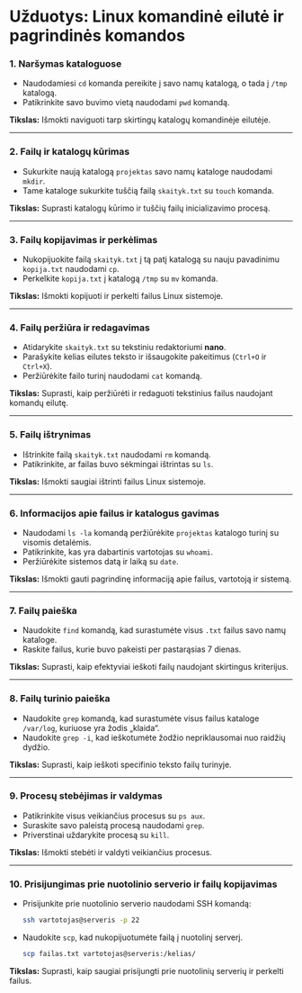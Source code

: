 # Užduotys: Linux komandinė eilutė ir pagrindinės komandos

### 1. **Naršymas kataloguose**  
- Naudodamiesi `cd` komanda pereikite į savo namų katalogą, o tada į `/tmp` katalogą.  
- Patikrinkite savo buvimo vietą naudodami `pwd` komandą.  

**Tikslas:** Išmokti naviguoti tarp skirtingų katalogų komandinėje eilutėje.  

---

### 2. **Failų ir katalogų kūrimas**  
- Sukurkite naują katalogą `projektas` savo namų kataloge naudodami `mkdir`.  
- Tame kataloge sukurkite tuščią failą `skaityk.txt` su `touch` komanda.  

**Tikslas:** Suprasti katalogų kūrimo ir tuščių failų inicializavimo procesą.  

---

### 3. **Failų kopijavimas ir perkėlimas**  
- Nukopijuokite failą `skaityk.txt` į tą patį katalogą su nauju pavadinimu `kopija.txt` naudodami `cp`.  
- Perkelkite `kopija.txt` į katalogą `/tmp` su `mv` komanda.  

**Tikslas:** Išmokti kopijuoti ir perkelti failus Linux sistemoje.  

---

### 4. **Failų peržiūra ir redagavimas**  
- Atidarykite `skaityk.txt` su tekstiniu redaktoriumi **nano**.  
- Parašykite kelias eilutes teksto ir išsaugokite pakeitimus (`Ctrl+O` ir `Ctrl+X`).  
- Peržiūrėkite failo turinį naudodami `cat` komandą.  

**Tikslas:** Suprasti, kaip peržiūrėti ir redaguoti tekstinius failus naudojant komandų eilutę.  

---

### 5. **Failų ištrynimas**  
- Ištrinkite failą `skaityk.txt` naudodami `rm` komandą.  
- Patikrinkite, ar failas buvo sėkmingai ištrintas su `ls`.  

**Tikslas:** Išmokti saugiai ištrinti failus Linux sistemoje.  

---

### 6. **Informacijos apie failus ir katalogus gavimas**  
- Naudodami `ls -la` komandą peržiūrėkite `projektas` katalogo turinį su visomis detalėmis.  
- Patikrinkite, kas yra dabartinis vartotojas su `whoami`.  
- Peržiūrėkite sistemos datą ir laiką su `date`.  

**Tikslas:** Išmokti gauti pagrindinę informaciją apie failus, vartotoją ir sistemą.  

---

### 7. **Failų paieška**  
- Naudokite `find` komandą, kad surastumėte visus `.txt` failus savo namų kataloge.  
- Raskite failus, kurie buvo pakeisti per pastarąsias 7 dienas.  

**Tikslas:** Suprasti, kaip efektyviai ieškoti failų naudojant skirtingus kriterijus.  

---

### 8. **Failų turinio paieška**  
- Naudokite `grep` komandą, kad surastumėte visus failus kataloge `/var/log`, kuriuose yra žodis „klaida“.  
- Naudokite `grep -i`, kad ieškotumėte žodžio nepriklausomai nuo raidžių dydžio.  

**Tikslas:** Suprasti, kaip ieškoti specifinio teksto failų turinyje.  

---

### 9. **Procesų stebėjimas ir valdymas**  
- Patikrinkite visus veikiančius procesus su `ps aux`.  
- Suraskite savo paleistą procesą naudodami `grep`.  
- Priverstinai uždarykite procesą su `kill`.  

**Tikslas:** Išmokti stebėti ir valdyti veikiančius procesus.  

---

### 10. **Prisijungimas prie nuotolinio serverio ir failų kopijavimas**  
- Prisijunkite prie nuotolinio serverio naudodami SSH komandą:  
    ```bash
    ssh vartotojas@serveris -p 22
    ```
- Naudokite `scp`, kad nukopijuotumėte failą į nuotolinį serverį.  
    ```bash
    scp failas.txt vartotojas@serveris:/kelias/
    ```  

**Tikslas:** Suprasti, kaip saugiai prisijungti prie nuotolinių serverių ir perkelti failus.  
